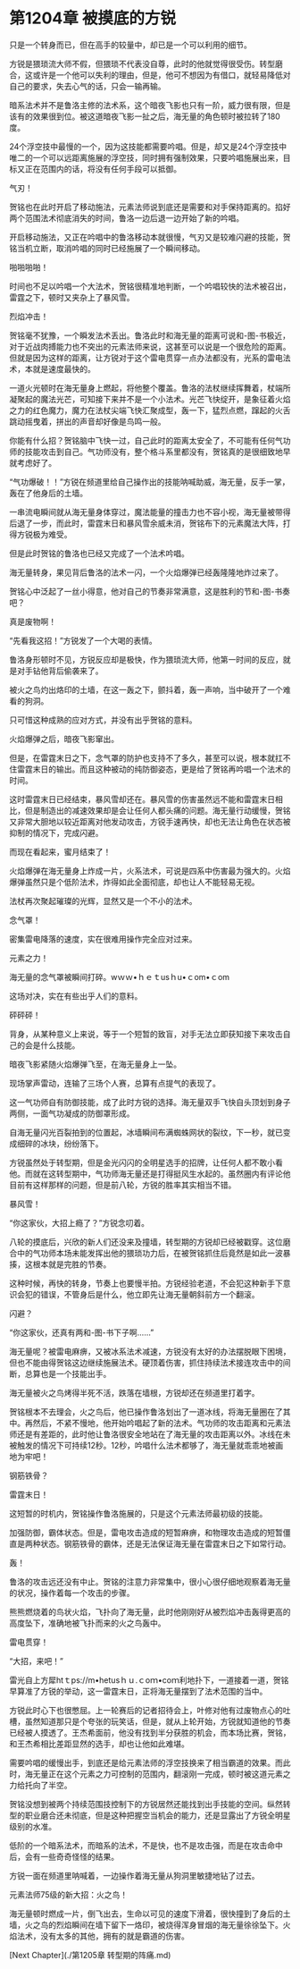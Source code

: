 # 第1204章 被摸底的方锐

只是一个转身而已，但在高手的较量中，却已是一个可以利用的细节。

方锐是猥琐流大师不假，但猥琐不代表没自尊，此时的他就觉得很受伤。转型磨合，这或许是一个他可以失利的理由，但是，他可不想因为有借口，就轻易降低对自己的要求，失去心气的话，只会一输再输。

暗系法术并不是鲁洛主修的法术系，这个暗夜飞影也只有一阶，威力很有限，但是该有的效果很到位。被这道暗夜飞影一扯之后，海无量的角色顿时被拉转了180度。

24个浮空技中最慢的一个，因为这技能都需要吟唱。但是，却又是24个浮空技中唯二的一个可以远距离施展的浮空技，同时拥有强制效果，只要吟唱施展出来，目标又正在范围内的话，将没有任何手段可以抵御。

气刃！

贺铭也在此时开启了移动施法，元素法师说到底还是需要和对手保持距离的。掐好两个范围法术彻底消失的时间，鲁洛一边后退一边开始了新的吟唱。

开启移动施法，又正在吟唱中的鲁洛移动本就很慢，气刃又是较难闪避的技能，贺铭当机立断，取消吟唱的同时已经施展了一个瞬间移动。

啪啪啪啪！

时间也不足以吟唱一个大法术，贺铭很精准地判断，一个吟唱较快的法术被召出，雷霆之下，顿时又夹杂上了暴风雪。

烈焰冲击！

贺铭毫不犹豫，一个瞬发法术丢出。鲁洛此时和海无量的距离可说和-图-书极近，对于近战肉搏能力也不突出的元素法师来说，这甚至可以说是一个很危险的距离。但就是因为这样的距离，让方锐对于这个雷电贯穿一点办法都没有，光系的雷电法术，本就是速度最快的。

一道火光顿时在海无量身上燃起，将他整个覆盖。鲁洛的法杖继续挥舞着，杖端所凝聚起的魔法光芒，可知接下来并不是一个小法术。光芒飞快绽开，是象征着火焰之力的红色魔力，魔力在法杖尖端飞快汇聚成型，轰一下，猛烈点燃，蹿起的火舌跳动摇曳着，拼出的声音却好像是鸟鸣一般。

你能有什么招？贺铭脑中飞快一过，自己此时的距离太安全了，不可能有任何气功师的技能攻击到自己。气功师没有，整个格斗系里都没有，贺铭真的是很细致地早就考虑好了。

“气功爆破！！”方锐在频道里给自己操作出的技能呐喊助威，海无量，反手一掌，轰在了他身后的土墙。

一串流电瞬间就从海无量身体穿过，魔法能量的撞击力也不容小视，海无量被带得后退了一步，而此时，雷霆末日和暴风雪余威未消，贺铭布下的元素魔法大阵，打得方锐极为难受。

但是此时贺铭的鲁洛也已经又完成了一个法术吟唱。

海无量转身，果见背后鲁洛的法术一闪，一个火焰爆弹已经轰隆隆地炸过来了。

贺铭心中泛起了一丝小得意，他对自己的节奏非常满意，这是胜利的节和-图-书奏吧？

真是废物啊！

“先看我这招！”方锐发了一个大喝的表情。

鲁洛身形顿时不见，方锐反应却是极快，作为猥琐流大师，他第一时间的反应，就是对手钻他背后偷袭来了。

被火之鸟灼出烙印的土墙，在这一轰之下，颤抖着，轰一声响，当中破开了一个难看的狗洞。

只可惜这种成熟的应对方式，并没有出乎贺铭的意料。

火焰爆弹之后，暗夜飞影窜出。

但是，在雷霆末日之下，念气罩的防护也支持不了多久，甚至可以说，根本就扛不住雷霆末日的输出。而且这种被动的纯防御姿态，更是给了贺铭再吟唱一个法术的时间。

这时雷霆末日已经结束，暴风雪却还在。暴风雪的伤害虽然远不能和雷霆末日相比，但是制造出的减速效果却是会让任何人都头痛的问题。海无量行动缓慢，贺铭又非常大胆地以较近距离对他发动攻击，方锐手速再快，却也无法让角色在状态被抑制的情况下，完成闪避。

而现在看起来，蜜月结束了！

火焰爆弹在海无量身上炸成一片，火系法术，可说是四系中伤害最为强大的。火焰爆弹虽然只是个低阶法术，炸得如此全面彻底，却也让人不能轻易无视。

法杖再次聚起璀璨的光辉，显然又是一个不小的法术。

念气罩！

密集雷电降落的速度，实在很难用操作完全应对过来。

元素之力！

海无量的念气罩被瞬间打碎。wｗｗ•ｈｅｔusｈu•ｃom•ｃom

这场对决，实在有些出乎人们的意料。

砰砰砰！

背身，从某种意义上来说，等于一个短暂的致盲，对手无法立即获知接下来攻击自己的会是什么技能。

暗夜飞影紧随火焰爆弹飞至，在海无量身上一坠。

现场掌声雷动，连输了三场个人赛，总算有点提气的表现了。

这一气功师自有防御技能，成了此时方锐的选择。海无量双手飞快自头顶划到身子两侧，一面气功凝成的防御罩形成。

自海无量闪光百裂拍到的位置起，冰墙瞬间布满蜘蛛网状的裂纹，下一秒，就已变成细碎的冰块，纷纷落下。

方锐虽然处于转型期，但是金光闪闪的全明星选手的招牌，让任何人都不敢小看他。而就在这转型期中，气功师海无量还是打得挺风生水起的。虽然圈内有评论他目前有这样那样的问题，但是前八轮，方锐的胜率其实相当不错。

暴风雪！

“你这家伙，大招上瘾了？”方锐念叨着。

八轮的摸底后，兴欣的新人们还没来及撞墙，转型期的方锐却已经被戳穿。这位磨合中的气功师本场未能发挥出他的猥琐功力后，在被贺铭抓住后竟然是如此一波暴揍，这根本就是完胜的节奏。

这种时候，再快的转身，节奏上也要慢半拍。方锐经验老道，不会犯这种新手下意识会犯的错误，不管身后是什么，他立即先让海无量朝斜前方一个翻滚。

闪避？

“你这家伙，还真有两和-图-书下子啊……”

海无量呢？被雷电麻痹，又被冰系法术减速，方锐没有太好的办法摆脱眼下困境，但也不能由得贺铭这边继续施展法术。硬顶着伤害，抓住持续法术接连攻击中的间断，总算也是一个技能出手。

海无量被火之鸟烤得半死不活，跌落在墙根，方锐却还在频道里打着字。

贺铭根本不去理会，火之鸟后，他已操作鲁洛划出了一道冰线，将海无量圈在了其中。再然后，不紧不慢地，他开始吟唱起了新的法术。气功师的攻击距离和元素法师还是有差距的，此时他让鲁洛很安全地站在了海无量的攻击距离以外。冰线在未被触发的情况下可持续12秒。12秒，吟唱什么法术都够了，海无量就乖乖地被画地为牢吧！

钢筋铁骨？

雷霆末日！

这短暂的时机内，贺铭操作鲁洛施展的，只是这个元素法师最初级的技能。

加强防御，霸体状态。但是，雷电攻击造成的短暂麻痹，和物理攻击造成的短暂僵直是两种状态。钢筋铁骨的霸体，还是无法保证海无量在雷霆末日之下如常行动。

轰！

鲁洛的攻击远还没有中止。贺铭的注意力非常集中，很小心很仔细地观察着海无量的状况，操作着每一个攻击的步骤。

熊熊燃烧着的鸟状火焰，飞扑向了海无量，此时他刚刚好从被烈焰冲击轰得更高的高度坠下，准确地被飞扑而来的火之鸟轰中。

雷电贯穿！

“大招，来吧！”

雷光自上方犀htｔps://m•hetusｈｕ.ｃoｍ•coｍ利地扑下，一道接着一道，贺铭早算准了方锐的举动，这一雷霆末日，正将海无量摆到了法术范围的当中。

方锐此时心下也很憋屈。上一轮赛后的记者招待会上，叶修对他有过废物点心的吐槽，虽然知道那只是个夸张的玩笑话，但是，就从上轮开始，方锐就知道他的节奏已经被人摸透了。王杰希面前，他没有找到半分获胜的机会，而本场比赛，贺铭，和王杰希相比差距显然的选手，却也让他如此难堪。

需要吟唱的缓慢出手，到底还是给元素法师的浮空技换来了相当霸道的效果。而此时，海无量正在这个元素之力可控制的范围内，翻滚刚一完成，顿时被这道元素之力给托向了半空。

贺铭没想到被两个持续范围技控制下的方锐居然还能找到出手技能的空间。纵然转型的职业磨合还未彻底，但是这种把握空当机会的能力，还是显露出了方锐全明星级别的水准。

低阶的一个暗系法术，而暗系的法术，不是快，也不是攻击强，而是在攻击命中后，会有一些奇奇怪怪的结果。

方锐一面在频道里呐喊着，一边操作着海无量从狗洞里敏捷地钻了过去。

元素法师75级的新大招：火之鸟！

海无量顿时燃成一片，倒飞出去，生命以可见的速度下滑着，很快撞到了身后的土墙，火之鸟的烈焰瞬间在墙下留下一烙印，被烧得浑身冒烟的海无量徐徐坠下。火焰法术，没有太多的其他，拥有的就是霸道的伤害。



[Next Chapter](./第1205章 转型期的阵痛.md)